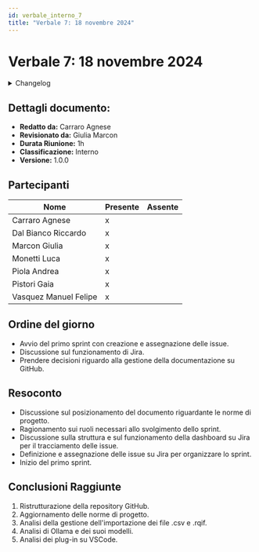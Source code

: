 ```yaml
---
id: verbale_interno_7
title: "Verbale 7: 18 novembre 2024"
---
```


# Verbale 7: 18 novembre 2024

<details>
  <summary>Changelog</summary>

| Data       | Versione | Descrizione                 | Autore         | Data Approvazione | Approvatore   |
| ---------- | -------- | --------------------------- | -------------- | ----------------- | ------------- |
| 18/11/2024 | 1.0.0    | Prima stesura del documento | Carraro Agnese | 19/11/2024        | Giulia Marcon |

</details>

## Dettagli documento:

- **Redatto da:** Carraro Agnese
- **Revisionato da:** Giulia Marcon
- **Durata Riunione:** 1h
- **Classificazione:** Interno
- **Versione:** 1.0.0

## Partecipanti

| Nome                  | Presente | Assente |
| --------------------- | -------- | ------- |
| Carraro Agnese        | x        |         |
| Dal Bianco Riccardo   | x        |         |
| Marcon Giulia         | x        |         |
| Monetti Luca          | x        |         |
| Piola Andrea          | x        |         |
| Pistori Gaia          | x        |         |
| Vasquez Manuel Felipe | x        |         |

## Ordine del giorno

- Avvio del primo sprint con creazione e assegnazione delle issue.
- Discussione sul funzionamento di Jira.
- Prendere decisioni riguardo alla gestione della documentazione su GitHub.

## Resoconto

- Discussione sul posizionamento del documento riguardante le norme di progetto.
- Ragionamento sui ruoli necessari allo svolgimento dello sprint.
- Discussione sulla struttura e sul funzionamento della dashboard su Jira per il tracciamento delle issue.
- Definizione e assegnazione delle issue su Jira per organizzare lo sprint.
- Inizio del primo sprint.

## Conclusioni Raggiunte

1. Ristrutturazione della repository GitHub.
2. Aggiornamento delle norme di progetto.
3. Analisi della gestione dell'importazione dei file .csv e .rqif.
4. Analisi di Ollama e dei suoi modelli.
5. Analisi dei plug-in su VSCode.
